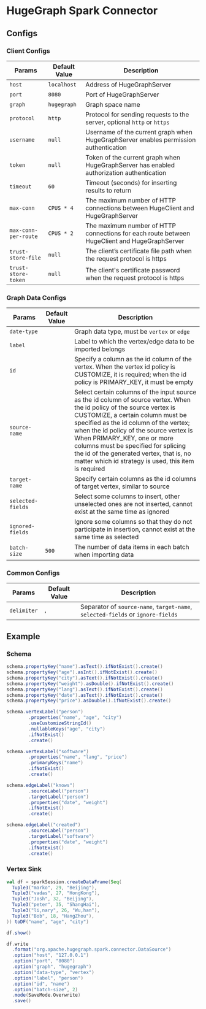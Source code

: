 <!--
Licensed to the Apache Software Foundation (ASF) under one or more
contributor license agreements. See the NOTICE file distributed with this
work for additional information regarding copyright ownership. The ASF
licenses this file to You under the Apache License, Version 2.0 (the
"License"); you may not use this file except in compliance with the License.
You may obtain a copy of the License at

  http://www.apache.org/licenses/LICENSE-2.0

Unless required by applicable law or agreed to in writing, software
distributed under the License is distributed on an "AS IS" BASIS, WITHOUT
WARRANTIES OR CONDITIONS OF ANY KIND, either express or implied. See the
License for the specific language governing permissions and limitations
under the License.
-->

# HugeGraph Spark Connector

## Configs

### Client Configs

| Params               | Default Value | Description                                                                                  |
|----------------------|---------------|----------------------------------------------------------------------------------------------|
| `host`               | `localhost`   | Address of HugeGraphServer                                                                   |
| `port`               | `8080`        | Port of HugeGraphServer                                                                      |
| `graph`              | `hugegraph`   | Graph space name                                                                             |
| `protocol`           | `http`        | Protocol for sending requests to the server, optional `http` or `https`                      |
| `username`           | `null`        | Username of the current graph when HugeGraphServer enables permission authentication         |
| `token`              | `null`        | Token of the current graph when HugeGraphServer has enabled authorization authentication     |
| `timeout`            | `60`          | Timeout (seconds) for inserting results to return                                            |
| `max-conn`           | `CPUS * 4`    | The maximum number of HTTP connections between HugeClient and HugeGraphServer                |
| `max-conn-per-route` | `CPUS * 2`    | The maximum number of HTTP connections for each route between HugeClient and HugeGraphServer |
| `trust-store-file`   | `null`        | The client’s certificate file path when the request protocol is https                        |
| `trust-store-token`  | `null`        | The client's certificate password when the request protocol is https                         |

### Graph Data Configs

| Params            | Default Value | Description                                                                                                                                                                                                                                                                                                                                                                                                                |
|-------------------|---------------|----------------------------------------------------------------------------------------------------------------------------------------------------------------------------------------------------------------------------------------------------------------------------------------------------------------------------------------------------------------------------------------------------------------------------|
| `date-type`       |               | Graph data type, must be `vertex` or `edge`                                                                                                                                                                                                                                                                                                                                                                                |
| `label`           |               | Label to which the vertex/edge data to be imported belongs                                                                                                                                                                                                                                                                                                                                                                 |
| `id`              |               | Specify a column as the id column of the vertex. When the vertex id policy is CUSTOMIZE, it is required; when the id policy is PRIMARY_KEY, it must be empty                                                                                                                                                                                                                                                               |
| `source-name`     |               | Select certain columns of the input source as the id column of source vertex. When the id policy of the source vertex is CUSTOMIZE, a certain column must be specified as the id column of the vertex; when the id policy of the source vertex is When PRIMARY_KEY, one or more columns must be specified for splicing the id of the generated vertex, that is, no matter which id strategy is used, this item is required |
| `target-name`     |               | Specify certain columns as the id columns of target vertex, similar to source                                                                                                                                                                                                                                                                                                                                              |
| `selected-fields` |               | Select some columns to insert, other unselected ones are not inserted, cannot exist at the same time as ignored                                                                                                                                                                                                                                                                                                            |
| `ignored-fields`  |               | Ignore some columns so that they do not participate in insertion, cannot exist at the same time as selected                                                                                                                                                                                                                                                                                                                |
| `batch-size`      | `500`         | The number of data items in each batch when importing data                                                                                                                                                                                                                                                                                                                                                                 |

### Common Configs

| Params      | Default Value | Description                                                                     |
|-------------|---------------|---------------------------------------------------------------------------------|
| `delimiter` | `,`           | Separator of `source-name`, `target-name`, `selected-fields` or `ignore-fields` |

## Example

### Schema

```groovy
schema.propertyKey("name").asText().ifNotExist().create()
schema.propertyKey("age").asInt().ifNotExist().create()
schema.propertyKey("city").asText().ifNotExist().create()
schema.propertyKey("weight").asDouble().ifNotExist().create()
schema.propertyKey("lang").asText().ifNotExist().create()
schema.propertyKey("date").asText().ifNotExist().create()
schema.propertyKey("price").asDouble().ifNotExist().create()

schema.vertexLabel("person")
        .properties("name", "age", "city")
        .useCustomizeStringId()
        .nullableKeys("age", "city")
        .ifNotExist()
        .create()

schema.vertexLabel("software")
        .properties("name", "lang", "price")
        .primaryKeys("name")
        .ifNotExist()
        .create()

schema.edgeLabel("knows")
        .sourceLabel("person")
        .targetLabel("person")
        .properties("date", "weight")
        .ifNotExist()
        .create()

schema.edgeLabel("created")
        .sourceLabel("person")
        .targetLabel("software")
        .properties("date", "weight")
        .ifNotExist()
        .create()
```

### Vertex Sink

```scala
val df = sparkSession.createDataFrame(Seq(
  Tuple3("marko", 29, "Beijing"),
  Tuple3("vadas", 27, "HongKong"),
  Tuple3("Josh", 32, "Beijing"),
  Tuple3("peter", 35, "ShangHai"),
  Tuple3("li,nary", 26, "Wu,han"),
  Tuple3("Bob", 18, "HangZhou"),
)) toDF("name", "age", "city")

df.show()

df.write
  .format("org.apache.hugegraph.spark.connector.DataSource")
  .option("host", "127.0.0.1")
  .option("port", "8080")
  .option("graph", "hugegraph")
  .option("data-type", "vertex")
  .option("label", "person")
  .option("id", "name")
  .option("batch-size", 2)
  .mode(SaveMode.Overwrite)
  .save()
```
